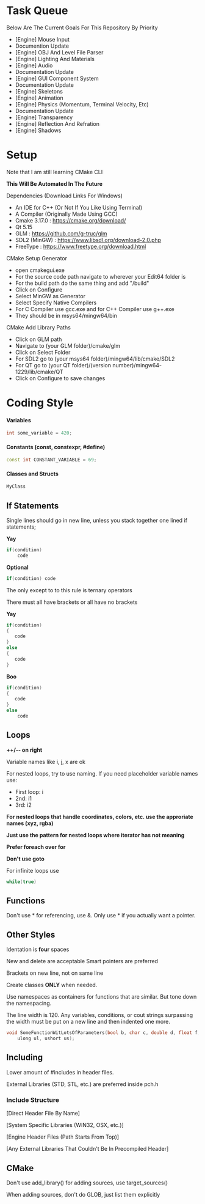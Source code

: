# Task Queue

Below Are The Current Goals For This Repository By Priority
* [Engine] Mouse Input
* Documention Update
* [Engine] OBJ And Level File Parser
* [Engine] Lighting And Materials
* [Engine] Audio
* Documentation Update
* [Engine] GUI Component System
* Documentation Update
* [Engine] Skeletons
* [Engine] Animation
* [Engine] Physics (Momentum, Terminal Velocity, Etc)
* Documentation Update
* [Engine] Transparency
* [Engine] Reflection And Refration
* [Engine] Shadows

# Setup

Note that I am still learning CMake CLI

**This Will Be Automated In The Future**

Dependencies (Download Links For Windows)
* An IDE for C++ (Or Not If You Like Using Terminal)
* A Compiler (Originally Made Using GCC)
* Cmake 3.17.0 : https://cmake.org/download/
* Qt 5.15
* GLM : https://github.com/g-truc/glm
* SDL2 (MinGW) : https://www.libsdl.org/download-2.0.php
* FreeType : https://www.freetype.org/download.html

CMake Setup Generator
* open cmakegui.exe
* For the source code path navigate to wherever your Edit64 folder is
* For the build path do the same thing and add "/build"
* Click on Configure
* Select MinGW as Generator
* Select Specify Native Compilers
* For C Compiler use gcc.exe and for C++ Compiler use g++.exe
* They should be in msys64/mingw64/bin

CMake Add Library Paths
* Click on GLM path
* Navigate to (your GLM folder)/cmake/glm
* Click on Select Folder
* For SDL2 go to (your msys64 folder)/mingw64/lib/cmake/SDL2
* For QT go to (your QT folder)/(version number)/mingw64-1229/lib/cmake/QT
* Click on Configure to save changes

# Coding Style

#### Variables
```cpp
int some_variable = 420;
```

#### Constants (const, constexpr, #define)
```cpp
const int CONSTANT_VARIABLE = 69;
```

#### Classes and Structs
```cpp
MyClass
```


## If Statements

Single lines should go in new line, unless you stack together one lined if statements;

**Yay**
```cpp
if(condition)
    code
```

**Optional**
```cpp
if(condition) code
```

The only except to to this rule is ternary operators


There must all have brackets or all have no brackets

**Yay**
```cpp
if(condition)
{
   code
}
else
{
   code
}
```

**Boo**
```cpp
if(condition)
{
   code
}
else
    code
```


## Loops

**++/-- on right**

Variable names like i, j, x are ok

For nested loops, try to use naming.
If you need placeholder variable names use:
* First loop: i
* 2nd: i1
* 3rd: i2

**For nested loops that handle coordinates, colors, etc. use the approriate names (xyz, rgba)**

**Just use the pattern for nested loops where iterator has not meaning**

**Prefer foreach over for**

**Don't use goto**

For infinite loops use
```cpp
while(true)
```

## Functions
Don't use * for referencing, use &.
Only use * if you actually want a pointer.


## Other Styles
Identation is **four** spaces

New and delete are acceptable
Smart pointers are preferred

Brackets on new line, not on same line

Create classes **ONLY** when needed.

Use namespaces as containers for functions that are similar.
But tone down the namespacing.

The line width is 120. Any variables, conditions, or cout strings surpassing the width must be put on a new line and then indented one more.
```cpp
void SomeFunctionWitLotsOfParameters(bool b, char c, double d, float f, int i, long l, short s, uchar uc, uint ui, 
    ulong ul, ushort us);
```


## Including
Lower amount of #includes in header files.

External Libraries (STD, STL, etc.) are preferred inside pch.h

### Include Structure

[Direct Header File By Name]

[System Specific Libraries (WIN32, OSX, etc.)]

[Engine Header Files (Path Starts From Top)]

[Any External Libraries That Couldn't Be In Precompiled Header]


## CMake
Don't use add_library() for adding sources, use target_sources()

When adding sources, don't do GLOB, just list them explicitly
